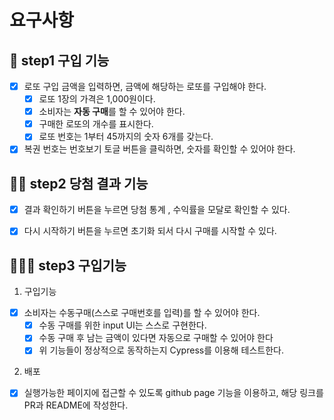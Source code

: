 # 요구사항

## 🎯 step1 구입 기능

- [x] 로또 구입 금액을 입력하면, 금액에 해당하는 로또를 구입해야 한다.
  - [x] 로또 1장의 가격은 1,000원이다.
  - [x] 소비자는 **자동 구매**를 할 수 있어야 한다.
  - [x] 구매한 로또의 개수를 표시한다.
  - [x] 로또 번호는 1부터 45까지의 숫자 6개를 갖는다.
- [x] 복권 번호는 번호보기 토글 버튼을 클릭하면, 숫자를 확인할 수 있어야 한다.

## 🎯🎯 step2 당첨 결과 기능
- [x] 결과 확인하기 버튼을 누르면 당첨 통계 , 수익률을 모달로 확인할 수 있다.
- [x] 다시 시작하기 버튼을 누르면 초기화 되서 다시 구매를 시작할 수 있다.


## 🎯🎯🎯 step3 구입기능
1. 구입기능
-[x] 소비자는 수동구매(스스로 구매번호를 입력)를 할 수 있어야 한다. 
  -[x] 수동 구매를 위한 input UI는 스스로 구현한다.
  -[x] 수동 구매 후 남는 금액이 있다면 자동으로 구매할 수 있어야 한다
  -[x] 위 기능들이 정상적으로 동작하는지 Cypress를 이용해 테스트한다.

 2. 배포
 -[x] 실행가능한 페이지에 접근할 수 있도록 github page 기능을 이용하고, 해당 링크를 PR과 README에 작성한다.

